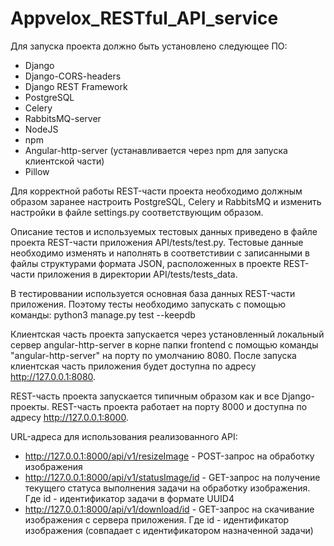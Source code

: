 # Appvelox_RESTful_API_service

Для запуска проекта должно быть установлено следующее ПО:
- Django
- Django-CORS-headers
- Django REST Framework
- PostgreSQL
- Celery
- RabbitsMQ-server
- NodeJS
- npm
- Angular-http-server (устанавливается через npm для запуска клиентской части)
- Pillow

Для корректной работы REST-части проекта необходимо должным образом заранее настроить PostgreSQL, Celery и RabbitsMQ
и изменить настройки в файле settings.py соответствующим образом.

Описание тестов и используемых тестовых данных приведено в файлe проекта REST-части приложения API/tests/test.py. Тестовые данные необходимо изменять и наполнять
в соответстивии с записанными в файлы структурами формата JSON, расположенных в проекте REST-части приложения в директории API/tests/tests_data.

В тестироввании используется основная база данных REST-части приложения. Поэтому тесты необходимо запускать с помощью команды: python3 manage.py test --keepdb 

Клиентская часть проекта запускается через установленный локальный сервер angular-http-server в корне папки frontend c помощью команды "angular-http-server" на порту по умолчанию 8080. После запуска клиентская часть приложения будет доступна по адресу http://127.0.0.1:8080.

REST-часть проекта запускается типичным образом как и все Django-проекты. REST-часть проекта работает на порту 8000 и доступна по адресу http://127.0.0.1:8000.

URL-адреса для использования реализованного API:
- http://127.0.0.1:8000/api/v1/resizeImage - POST-запрос на обработку изображения
- http://127.0.0.1:8000/api/v1/statusImage/id - GET-запрос на получение текущего статуса выполнения задачи на обработку изображения. Где id - идентификатор задачи в формате UUID4
- http://127.0.0.1:8000/api/v1/download/id - GET-запрос на скачивание изображения с сервера приложения. Где id - идентификатор изображения (совпадает с идентификатором назначенной задачи)
